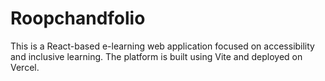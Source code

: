 # Roopchandfolio
This is a React-based e-learning web application focused on accessibility and inclusive learning. The platform is built using Vite and deployed on Vercel.
